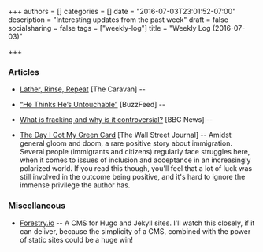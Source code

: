 +++
authors = []
categories = []
date = "2016-07-03T23:01:52-07:00"
description = "Interesting updates from the past week"
draft = false
socialsharing = false
tags = ["weekly-log"]
title = "Weekly Log (2016-07-03)"

+++

### Articles

- [Lather, Rinse, Repeat](http://www.caravanmagazine.in/reportage/lather-rinse-repeat-saas-bahu-saga) [The Caravan] --

- [“He Thinks He’s Untouchable”](https://www.buzzfeed.com/azeenghorayshi/michael-katze-investigation?utm_term=.ve8RL5GWA#.hhZgPJBxa) [BuzzFeed] --

- [What is fracking and why is it controversial?](http://www.bbc.com/news/uk-14432401) [BBC News] --

- [The Day I Got My Green Card](http://www.wsj.com/articles/the-day-i-got-my-green-card-1467385905) [The Wall Street Journal] -- Amidst general gloom and doom, a rare positive story about immigration. Several people (immigrants and citizens) regularly face struggles here, when it comes to issues of inclusion and acceptance in an increasingly polarized world. If you read this though, you'll feel that a lot of luck was still involved in the outcome being positive, and it's hard to ignore the immense privilege the author has.

### Miscellaneous

- [Forestry.io](https://forestry.io/) -- A CMS for Hugo and Jekyll sites. I'll watch this closely, if it can deliver, because the simplicity of a CMS, combined with the power of static sites could be a huge win!
